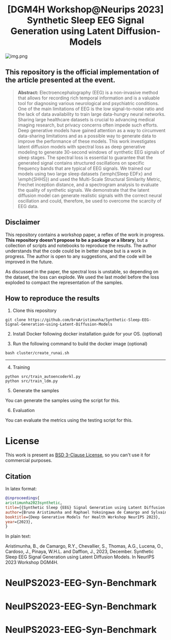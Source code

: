 <h1 align="center">
  <br> [DGM4H Workshop@Neurips 2023] Synthetic Sleep EEG Signal Generation using Latent Diffusion-Models  <br>
</h1>


![img.png](fig/img.png)

## This repository is the official implementation of the article presented at the event. 

> **Abstract:** Electroencephalography (EEG) is a non-invasive method that allows for recording rich temporal information and is a valuable tool for diagnosing various neurological and psychiatric conditions. One of the main limitations of EEG is the low signal-to-noise ratio and the lack of data availability to train large data-hungry neural networks. Sharing large healthcare datasets is crucial to advancing medical imaging research, but privacy concerns often impede such efforts. Deep generative models have gained attention as a way to circumvent data-sharing limitations and as a possible way to generate data to improve the performance of these models. This work investigates latent diffusion models with spectral loss as deep generative modeling to generate 30-second windows of synthetic EEG signals of sleep stages. The spectral loss is essential to guarantee that the generated signal contains structured oscillations on specific frequency bands that are typical of EEG signals. We trained our models using two large sleep datasets (\emph{Sleep EDFx} and \emph{SHHS}) and used the Multi-Scale Structural Similarity Metric, Frechet inception distance, and a spectrogram analysis to evaluate the quality of synthetic signals. We demonstrate that the latent diffusion model can generate realistic signals with the correct neural oscillation and could, therefore, be used to overcome the scarcity of EEG data.
> 
## Disclaimer

This repository contains a workshop paper, a reflex of the work in progress. 
**This repository doesn't propose to be a package or a library**, but a collection of scripts and notebooks to reproduce the results.
The author understands that the code could be in better shape but is a work in progress. The author is open to any suggestions, and the code will be improved in the future.

As discussed in the paper, the spectral loss is unstable, so depending on the dataset, the loss can explode. We used the last model before the loss exploded to compact the representation of the samples.

## How to reproduce the results


1. Clone this repository

```shell
git clone https://github.com/bruAristimunha/Synthetic-Sleep-EEG-Signal-Generation-using-Latent-Diffusion-Models
```

2. Install Docker following docker installation guide for your OS. (optional)

3. Run the following command to build the docker image (optional)
```shell
bash cluster/create_runai.sh
```
----

4. Training

```
python src/train_autoencoderkl.py
python src/train_ldm.py 
```

5. Generate the samples

You can generate the samples using the script for this.

6. Evaluation

You can evaluate the metrics using the testing script for this.

# License
This work is present as [BSD 3-Clause License](LICENSE), so you can't use it for commercial purposes.

## Citation

In latex format:

```bibtex
@inproceedings{
aristimunha2023synthetic,
title={{Synthetic Sleep {EEG} Signal Generation using Latent Diffusion Models}},
author={Bruno Aristimunha and Raphael Yokoingawa de Camargo and Sylvain Chevallier and Oeslle Lucena and Adam Thomas and M. Jorge Cardoso and Walter Lopez Pinaya and Jessica Dafflon},
booktitle={Deep Generative Models for Health Workshop NeurIPS 2023},
year={2023},
}
```

In plain text:

Aristimunha, B., de Camargo, R.Y., Chevallier, S., Thomas, A.G., Lucena, O., Cardoso, J., Pinaya, W.H.L. and Dafflon, J., 2023, December. Synthetic Sleep EEG Signal Generation using Latent Diffusion Models. In NeurIPS 2023 Workshop DGM4H.


# NeuIPS2023-EEG-Syn-Benchmark
# NeuIPS2023-EEG-Syn-Benchmark
# NeuIPS2023-EEG-Syn-Benchmark
